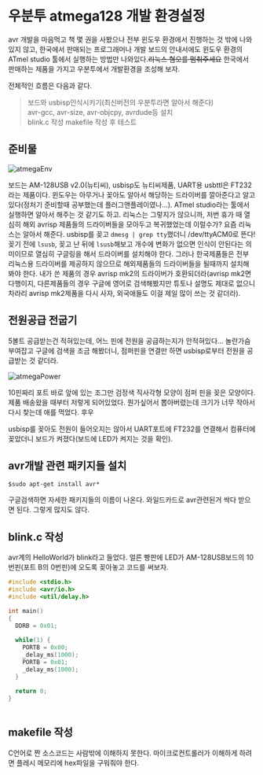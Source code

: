 # 우분투 atmega128 개발 환경설정

avr 개발을 마음먹고 책 몇 권을 사봤으나 전부 윈도우 환경에서 진행하는 것 밖에 나와있지 않고, 한국에서 판매되는 프로그래머나 개발 보드의 안내서에도 윈도우 환경의 ATmel studio 툴에서 실행하는 방법만 나와있다.~~리눅스 혐오를 멈춰주세요~~ 한국에서 판매하는 제품을 가지고 우분투에서 개발환경을 조성해 보자.

전체적인 흐름은 다음과 같다.

> 보드와 usbisp인식시키기(최신버전의 우분투라면 알아서 해준다)  
> avr-gcc, avr-size, avr-objcpy, avrdude등 설치  
> blink.c 작성
> makefile 작성 후 테스트

## 준비물

![atmegaEnv](../assets/images/atmegaEnv.jpeg)

보드는 AM-128USB v2.0(뉴티씨), usbisp도 뉴티씨제품, UART용 usbttl은 FT232라는 제품이다.
윈도우는 아무거나 꽂아도 알아서 해당하는 드라이버를 깔아준다고 알고 있다(정처기 준비할때 공부했는데 플러그앤플레이였나...). ATmel studio라는 툴에서 실행하면 알아서 해주는 것 같기도 하고. 리눅스는 그렇지가 않으니까, 저번 휴가 때 열심히 해외 avrisp 제품들의 드라이버들을 모아두고 복귀했었는데 이럴수가?
요즘 리눅스는 알아서 해준다. usbisp를 꽂고 `dmesg | grep tty`했더니 /dev/ttyACM0로 뜬다!
꽂기 전에 `lsusb`, 꽂고 난 뒤에 `lsusb`해보고 개수에 변화가 없으면 인식이 안된다는 의미이므로 열심히 구글링을 해서 드라이버를 설치해야 한다. 그러나 한국제품들은 전부 리눅스용 드라이버를 제공하지 않으므로 해외제품들의 드라이버들을 될때까지 설치해봐야 한다. 내가 쓴 제품의 경우 avrisp mk2의 드라이버가 호환되더라(avrisp mk2면 다행이지, 다른제품들의 경우 구글에 영어로 검색해봤지만 튜토나 설명도 제대로 없으니 차라리 avrisp mk2제품을 다시 사자, 외국애들도 이걸 제일 많이 쓰는 것 같더라).

## 전원공급 전굽기

5볼트 공급받는건 적혀있는데, 어느 핀에 전원을 공급하는지가 안적혀있다... 놀란가슴 부여잡고 구글에 검색을 조금 해봤더니, 점퍼핀을 연결만 하면 usbisp로부터 전원을 공급받는 것 같더라.

![atmegaPower](../assets/images/atmegaPower.jpeg)

10핀짜리 포트 바로 앞에 있는 조그만 검정색 직사각형 모양이 점퍼 핀을 꽂은 모양이다. 제품 배송왔을 때부터 저렇게 되어있었다. 뭔가싶어서 뽑아버렸는데 크기가 너무 작아서 다시 찾는데 애를 먹었다. 후우

usbisp를 꽂아도 전원이 들어오지는 않아서 UART포트에 FT232를 연결해서 컴퓨터에 꽂았더니 보드가 켜졌다(보드에 LED가 켜지는 것을 확인).

## avr개발 관련 패키지들 설치

``` shell
$sudo apt-get install avr*
```
구글검색하면 자세한 패키지들의 이름이 나온다. 와일드카드로 avr관련된거 싹다 받으면 된다. 그렇게 많지도 않다.

## blink.c 작성

avr계의 HelloWorld가 blink라고 들었다.
얼른 빵판에 LED가 AM-128USB보드의 10번핀(포트 B의 0번핀)에 오도록 꽂아놓고 코드를 써보자.

``` c
#include <stdio.h>
#include <avr/io.h>
#include <util/delay.h>

int main()
{
  DDRB = 0x01;
  
  while(1) {
    PORTB = 0x00;
    _delay_ms(1000);
    PORTB = 0x01;
    _delay_ms(1000);
  }
  
  return 0;
}
    
```

## makefile 작성

C언어로 짠 소스코드는 사람밖에 이해하지 못한다. 마이크로컨트롤러가 이해하게 하려면 플레시 메모리에 hex파일을 구워줘야 한다.